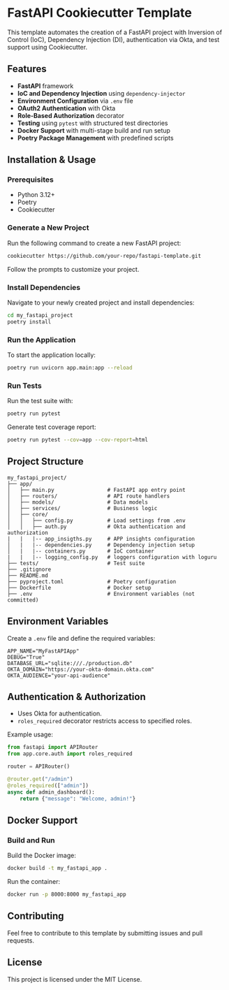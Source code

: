 
# FastAPI Cookiecutter Template

This template automates the creation of a FastAPI project with Inversion of Control (IoC), Dependency Injection (DI), authentication via Okta, and test support using Cookiecutter.

## Features
- **FastAPI** framework
- **IoC and Dependency Injection** using `dependency-injector`
- **Environment Configuration** via `.env` file
- **OAuth2 Authentication** with Okta
- **Role-Based Authorization** decorator
- **Testing** using `pytest` with structured test directories
- **Docker Support** with multi-stage build and run setup
- **Poetry Package Management** with predefined scripts

## Installation & Usage

### Prerequisites
- Python 3.12+
- Poetry
- Cookiecutter

### Generate a New Project
Run the following command to create a new FastAPI project:

```sh
cookiecutter https://github.com/your-repo/fastapi-template.git
```

Follow the prompts to customize your project.

### Install Dependencies
Navigate to your newly created project and install dependencies:

```sh
cd my_fastapi_project
poetry install
```

### Run the Application
To start the application locally:

```sh
poetry run uvicorn app.main:app --reload
```

### Run Tests
Run the test suite with:

```sh
poetry run pytest
```

Generate test coverage report:

```sh
poetry run pytest --cov=app --cov-report=html
```

## Project Structure

```
my_fastapi_project/
├── app/
│   ├── main.py                 # FastAPI app entry point
│   ├── routers/                # API route handlers
│   ├── models/                 # Data models
│   ├── services/               # Business logic
│   ├── core/
│   │   ├── config.py           # Load settings from .env
│   │   ├── auth.py             # Okta authentication and authorization
|   |   |-- app_insigths.py     # APP insights configuration
│   |   |-- dependencies.py     # Dependency injection setup
│   |   |-- containers.py       # IoC container
|   |   |-- logging_config.py   # loggers configuration with loguru
├── tests/                      # Test suite
├── .gitignore
├── README.md
├── pyproject.toml              # Poetry configuration
├── Dockerfile                  # Docker setup
├── .env                        # Environment variables (not committed)
```

## Environment Variables

Create a `.env` file and define the required variables:

```
APP_NAME="MyFastAPIApp"
DEBUG="True"
DATABASE_URL="sqlite:///./production.db"
OKTA_DOMAIN="https://your-okta-domain.okta.com"
OKTA_AUDIENCE="your-api-audience"
```

## Authentication & Authorization

- Uses Okta for authentication.
- `roles_required` decorator restricts access to specified roles.

Example usage:

```python
from fastapi import APIRouter
from app.core.auth import roles_required

router = APIRouter()

@router.get("/admin")
@roles_required(["admin"])
async def admin_dashboard():
    return {"message": "Welcome, admin!"}
```

## Docker Support

### Build and Run

Build the Docker image:

```sh
docker build -t my_fastapi_app .
```

Run the container:

```sh
docker run -p 8000:8000 my_fastapi_app
```

## Contributing

Feel free to contribute to this template by submitting issues and pull requests.

## License

This project is licensed under the MIT License.